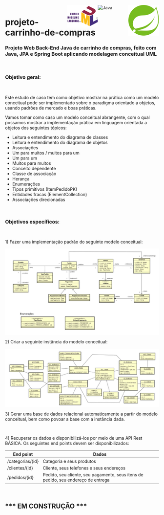 <img align="right" alt="Spring" width="100" src="https://github.com/devicons/devicon/blob/master/icons/spring/spring-original.svg">
<img align="right" alt="Java" width="100" src="https://cdn.jsdelivr.net/gh/devicons/devicon/icons/java/java-original-wordmark.svg">
<img src="UML_logo.svg.png" align="right" width="100">

# projeto-carrinho-de-compras

<h3>Projeto Web Back-End Java de carrinho de compras, feito com Java, JPA e Spring Boot aplicando modelagem conceitual UML</h3>
<br>


<h3>Objetivo geral:</h3>
<br>

<p>Este estudo de caso tem como objetivo mostrar na prática como um modelo conceitual pode ser implementado
sobre o paradigma orientado a objetos, usando padrões de mercado e boas práticas.</p>

<p>Vamos tomar como caso um modelo conceitual abrangente, com o qual possamos mostrar a implementação prática
em linguagem orientada a objetos dos seguintes tópicos:</p>

<ul>
<li> Leitura e entendimento do diagrama de classes</li>
<li> Leitura e entendimento do diagrama de objetos</li>
<li> Associações</li>
<li> Um para muitos / muitos para um</li>
<li> Um para um</li>
<li> Muitos para muitos</li>
<li> Conceito dependente</li>
<li> Classe de associação</li>
<li> Herança</li>
<li> Enumerações</li>
<li> Tipos primitivos (ItemPedidoPK)</li>
<li> Entidades fracas (ElementCollection)</li>
<li> Associações direcionadas</li>
</ul>

<br>
<h3>Objetivos específicos:</h3>
<br>

<p>1) Fazer uma implementação padrão do seguinte modelo conceitual:</p>


<img src="modelo-conceitual.JPG" align="center" width="900">

<br>
<p>2) Criar a seguinte instância do modelo conceitual:</p>


<img src="instancia-mc.JPG" align="center" width="900">

<br>
<p>3) Gerar uma base de dados relacional automaticamente a partir do modelo conceitual, bem como povoar a base com a instância dada.</p>

<br>
<p>4) Recuperar os dados e disponibilizá-los por meio de uma API Rest BÁSICA. Os seguintes end points devem ser disponibilizados:</p>

<table>
<thead>
<tr><th>End point</th><th>Dados</th></tr>
</thead>
<tbody>
<tr><td>/categorias/{id}</td><td>Categoria e seus produtos</td><tr>
<tr><td>/clientes/{id}</td><td>Cliente, seus telefones e seus endereços</td></tr>
<tr><td>/pedidos/{id}</td><td>Pedido, seu cliente, seu pagamento, seus itens de pedido, seu endereço de entrega</td></tr>
</tbody>
</table>

<br>
<h2><strong>*** EM CONSTRUÇÃO ***</strong></h2>